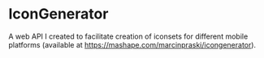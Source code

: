 # IconGenerator

A web API I created to facilitate creation of iconsets for different mobile platforms (available at https://mashape.com/marcinpraski/icongenerator).
